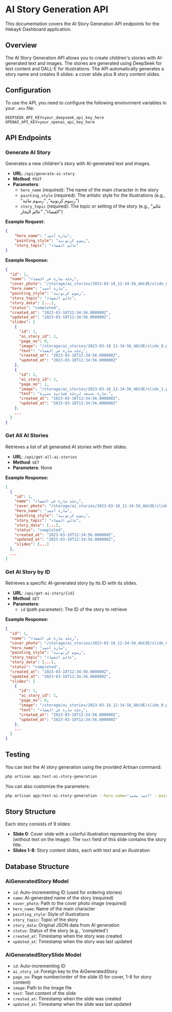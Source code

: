 # AI Story Generation API

This documentation covers the AI Story Generation API endpoints for the Hekayti Dashboard application.

## Overview

The AI Story Generation API allows you to create children's stories with AI-generated text and images. The stories are generated using DeepSeek for text content and DALL-E for illustrations. The API automatically generates a story name and creates 9 slides: a cover slide plus 8 story content slides.

## Configuration

To use the API, you need to configure the following environment variables in your `.env` file:

```
DEEPSEEK_API_KEY=your_deepseek_api_key_here
OPENAI_API_KEY=your_openai_api_key_here
```

## API Endpoints

### Generate AI Story

Generates a new children's story with AI-generated text and images.

-   **URL**: `/api/generate-ai-story`
-   **Method**: `POST`
-   **Parameters**:
    -   `hero_name` (required): The name of the main character in the story
    -   `painting_style` (required): The artistic style for the illustrations (e.g., "رسوم كرتونية", "رسوم مائية")
    -   `story_topic` (required): The topic or setting of the story (e.g., "عالم الفضاء", "عالم البحار")

**Example Request:**

```json
{
    "hero_name": "سارة أحمد",
    "painting_style": "رسوم كرتونية",
    "story_topic": "عالم الفضاء"
}
```

**Example Response:**

```json
{
  "id": 1,
  "name": "رحلة سارة في الفضاء",
  "cover_photo": "/storage/ai_stories/2023-03-18_12-34-56_AbCdE/slide_0.png",
  "hero_name": "سارة أحمد",
  "painting_style": "رسوم كرتونية",
  "story_topic": "عالم الفضاء",
  "story_data": [...],
  "status": "completed",
  "created_at": "2023-03-18T12:34:56.000000Z",
  "updated_at": "2023-03-18T12:34:56.000000Z",
  "slides": [
    {
      "id": 1,
      "ai_story_id": 1,
      "page_no": 0,
      "image": "/storage/ai_stories/2023-03-18_12-34-56_AbCdE/slide_0.png",
      "text": "رحلة سارة في الفضاء",
      "created_at": "2023-03-18T12:34:56.000000Z",
      "updated_at": "2023-03-18T12:34:56.000000Z"
    },
    {
      "id": 2,
      "ai_story_id": 1,
      "page_no": 1,
      "image": "/storage/ai_stories/2023-03-18_12-34-56_AbCdE/slide_1.png",
      "text": "سارة تستعد لرحلة فضائية مثيرة.",
      "created_at": "2023-03-18T12:34:56.000000Z",
      "updated_at": "2023-03-18T12:34:56.000000Z"
    },
    ...
  ]
}
```

### Get All AI Stories

Retrieves a list of all generated AI stories with their slides.

-   **URL**: `/api/get-all-ai-stories`
-   **Method**: `GET`
-   **Parameters**: None

**Example Response:**

```json
[
  {
    "id": 1,
    "name": "رحلة سارة في الفضاء",
    "cover_photo": "/storage/ai_stories/2023-03-18_12-34-56_AbCdE/slide_0.png",
    "hero_name": "سارة أحمد",
    "painting_style": "رسوم كرتونية",
    "story_topic": "عالم الفضاء",
    "story_data": [...],
    "status": "completed",
    "created_at": "2023-03-18T12:34:56.000000Z",
    "updated_at": "2023-03-18T12:34:56.000000Z",
    "slides": [...]
  },
  ...
]
```

### Get AI Story by ID

Retrieves a specific AI-generated story by its ID with its slides.

-   **URL**: `/api/get-ai-story/{id}`
-   **Method**: `GET`
-   **Parameters**:
    -   `id` (path parameter): The ID of the story to retrieve

**Example Response:**

```json
{
  "id": 1,
  "name": "رحلة سارة في الفضاء",
  "cover_photo": "/storage/ai_stories/2023-03-18_12-34-56_AbCdE/slide_0.png",
  "hero_name": "سارة أحمد",
  "painting_style": "رسوم كرتونية",
  "story_topic": "عالم الفضاء",
  "story_data": [...],
  "status": "completed",
  "created_at": "2023-03-18T12:34:56.000000Z",
  "updated_at": "2023-03-18T12:34:56.000000Z",
  "slides": [
    {
      "id": 1,
      "ai_story_id": 1,
      "page_no": 0,
      "image": "/storage/ai_stories/2023-03-18_12-34-56_AbCdE/slide_0.png",
      "text": "رحلة سارة في الفضاء",
      "created_at": "2023-03-18T12:34:56.000000Z",
      "updated_at": "2023-03-18T12:34:56.000000Z"
    },
    ...
  ]
}
```

## Testing

You can test the AI story generation using the provided Artisan command:

```bash
php artisan app:test-ai-story-generation
```

You can also customize the parameters:

```bash
php artisan app:test-ai-story-generation --hero_name="أحمد محمد" --painting_style="رسوم زيتية" --story_topic="عالم الغابة"
```

## Story Structure

Each story consists of 9 slides:

-   **Slide 0**: Cover slide with a colorful illustration representing the story (without text on the image). The `text` field of this slide contains the story title.
-   **Slides 1-8**: Story content slides, each with text and an illustration

## Database Structure

### AiGeneratedStory Model

-   `id`: Auto-incrementing ID (used for ordering stories)
-   `name`: AI-generated name of the story (required)
-   `cover_photo`: Path to the cover photo image (required)
-   `hero_name`: Name of the main character
-   `painting_style`: Style of illustrations
-   `story_topic`: Topic of the story
-   `story_data`: Original JSON data from AI generation
-   `status`: Status of the story (e.g., 'completed')
-   `created_at`: Timestamp when the story was created
-   `updated_at`: Timestamp when the story was last updated

### AiGeneratedStorySlide Model

-   `id`: Auto-incrementing ID
-   `ai_story_id`: Foreign key to the AiGeneratedStory
-   `page_no`: Page number/order of the slide (0 for cover, 1-8 for story content)
-   `image`: Path to the image file
-   `text`: Text content of the slide
-   `created_at`: Timestamp when the slide was created
-   `updated_at`: Timestamp when the slide was last updated
